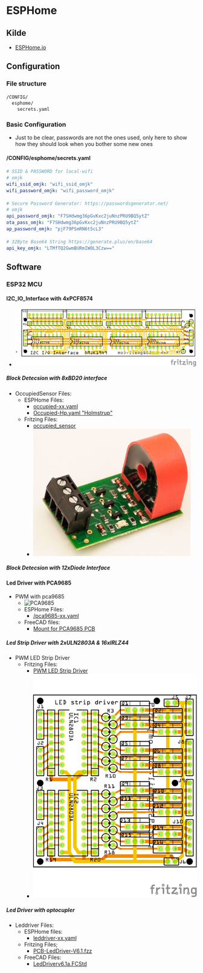 # ESPHome

## Kilde

* [ESPHome.io](https://esphome.io/)

## Configuration

### File structure

```data
/CONFIG/
  esphome/
    secrets.yaml
```

### Basic Configuration

* Just to be clear, passwords are not the ones used, only here to show how they should look when you bother some new ones

#### /CONFIG/esphome/secrets.yaml

```yaml
# SSID & PASSWORD for local-wifi
# omjk
wifi_ssid_omjk: "wifi_ssid_omjk"
wifi_password_omjk: "wifi_password_omjk"

# Secure Password Generator: https://passwordsgenerator.net/
# omjk
api_password_omjk: "F7SHdwmg36pGvKxc2juNnzPRU9BQ5ytZ"
ota_pass_omjk: "F7SHdwmg36pGvKxc2juNnzPRU9BQ5ytZ"
ap_password_omjk: "pjF79PSmRN6t5cL3"

# 32Byte Base64 String https://generate.plus/en/base64
api_key_omjk: "LTMfTQ2GwmBURmIWOL3Czw=="

```

## Software

### ESP32 MCU

#### I2C_IO_Interface with 4xPCF8574

* ![I2C_IO_Interface_pcb.png](./Images/I2C_%20IO_Interface_pcb.png)

##### Block Detecsion with 8xBD20 interface

* OccupiedSensor Files:
  * ESPHome Files:
    * [occupied-xx.yaml](./occupied-xx.yaml)
    * [Occupied-Hp.yaml "Holmstrup"](./Occupied-Hp.yaml)
  * Fritzing Files:
    * [occupied_sensor](https://github.com/sekt1953/Fritzing/blob/main/My_PCB/README.md#occupied_sensor-work-in-progress)
    * ![BD20.png](./Images/BD20.png)

##### Block Detecsion with 12xDiode Interface

#### Led Driver with PCA9685

* PWM with pca9685
  * ![PCA9685](./Images/Skærmbillede%20fra%202024-01-23%2013-13-27.png)
  * ESPHome Files:
    * [/pca9685-xx.yaml](./pca9685-00.yaml)
  * FreeCAD files:
    * [Mount for PCA9685 PCB](https://github.com/sekt1953/FreeCAD#mount-for-pca9685-pcb)

##### Led Strip Driver with 2xULN2803A & 16xIRLZ44

* PWM LED Strip Driver
  * Fritzing Files:
    * [PWM LED Strip Driver](https://github.com/sekt1953/Fritzing/blob/main/My_PCB/Modeltog/LedStripDriver/README.md)
    * ![LedStripDriver_pcb.png](./Images/LedStripDriver_pcb.png)

##### Led Driver with optocupler

* Leddriver Files:
  * ESPHome files:
    * [leddriver-xx.yaml](./leddriver-xx.yaml)
  * Fritzing Files;
    * [PCB-LedDriver-V6.1.fzz](https://github.com/sekt1953/Fritzing/blob/main/My_PCB/LedDriver/v6.1/PCB-LedDriver-V6.1.fzz)
  * FreeCAD Files:
    * [LedDriverv6.1a.FCStd](https://github.com/sekt1953/FreeCAD/blob/main/LeadDriverv6.1/LedDriverv6.1a.FCStd)
